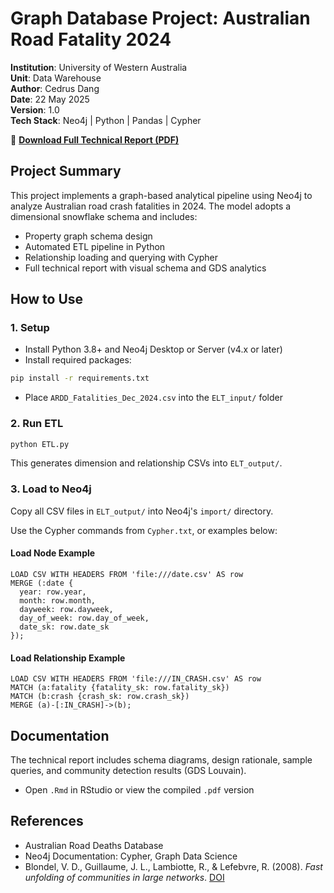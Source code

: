 # Graph Database Project: Australian Road Fatality 2024

**Institution**: University of Western Australia  
**Unit**: Data Warehouse  
**Author**: Cedrus Dang  
**Date**: 22 May 2025  
**Version**: 1.0  
**Tech Stack**: Neo4j | Python | Pandas | Cypher  

📄 **[Download Full Technical Report (PDF)](./technical%20report/Technical_report_24190901.pdf)**

## Project Summary

This project implements a graph-based analytical pipeline using Neo4j to analyze Australian road crash fatalities in 2024. The model adopts a dimensional snowflake schema and includes:

- Property graph schema design
- Automated ETL pipeline in Python
- Relationship loading and querying with Cypher
- Full technical report with visual schema and GDS analytics

## How to Use

### 1. Setup

- Install Python 3.8+ and Neo4j Desktop or Server (v4.x or later)
- Install required packages:

```bash
pip install -r requirements.txt
```

- Place `ARDD_Fatalities_Dec_2024.csv` into the `ELT_input/` folder

### 2. Run ETL

```bash
python ETL.py
```

This generates dimension and relationship CSVs into `ELT_output/`.

### 3. Load to Neo4j

Copy all CSV files in `ELT_output/` into Neo4j's `import/` directory.

Use the Cypher commands from `Cypher.txt`, or examples below:

#### Load Node Example

```cypher
LOAD CSV WITH HEADERS FROM 'file:///date.csv' AS row
MERGE (:date {
  year: row.year,
  month: row.month,
  dayweek: row.dayweek,
  day_of_week: row.day_of_week,
  date_sk: row.date_sk
});
```

#### Load Relationship Example

```cypher
LOAD CSV WITH HEADERS FROM 'file:///IN_CRASH.csv' AS row
MATCH (a:fatality {fatality_sk: row.fatality_sk})
MATCH (b:crash {crash_sk: row.crash_sk})
MERGE (a)-[:IN_CRASH]->(b);
```

## Documentation

The technical report includes schema diagrams, design rationale, sample queries, and community detection results (GDS Louvain).

- Open `.Rmd` in RStudio or view the compiled `.pdf` version

## References

- Australian Road Deaths Database  
- Neo4j Documentation: Cypher, Graph Data Science  
- Blondel, V. D., Guillaume, J. L., Lambiotte, R., & Lefebvre, R. (2008). *Fast unfolding of communities in large networks*. [DOI](https://doi.org/10.1088/1742-5468/2008/10/P10008)
